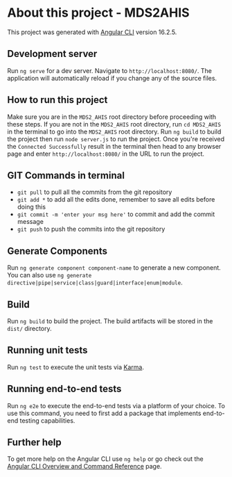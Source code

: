 # About this project - MDS2AHIS

This project was generated with [Angular CLI](https://github.com/angular/angular-cli) version 16.2.5.

## Development server

Run `ng serve` for a dev server. Navigate to `http://localhost:8080/`. The application will automatically reload if you change any of the source files. 

## How to run this project

Make sure you are in the `MDS2_AHIS` root directory before proceeding with these steps. If you are not in the `MDS2_AHIS` root directory, run `cd MDS2_AHIS` in the terminal to go into the `MDS2_AHIS` root directory. Run `ng build` to build the project then run `node server.js` to run the project. Once you're received the `Connected Successfully` result in the terminal then head to any browser page and enter `http://localhost:8080/` in the URL to run the project.

## GIT Commands in terminal

- `git pull` to pull all the commits from the git repository
- `git add *` to add all the edits done, remember to save all edits before doing this
- `git commit -m 'enter your msg here'` to commit and add the commit message
- `git push` to push the commits into the git repository

## Generate Components

Run `ng generate component component-name` to generate a new component. You can also use `ng generate directive|pipe|service|class|guard|interface|enum|module`.

## Build

Run `ng build` to build the project. The build artifacts will be stored in the `dist/` directory.

## Running unit tests

Run `ng test` to execute the unit tests via [Karma](https://karma-runner.github.io).

## Running end-to-end tests

Run `ng e2e` to execute the end-to-end tests via a platform of your choice. To use this command, you need to first add a package that implements end-to-end testing capabilities.

## Further help

To get more help on the Angular CLI use `ng help` or go check out the [Angular CLI Overview and Command Reference](https://angular.io/cli) page.
